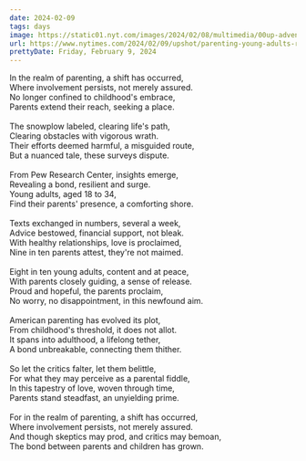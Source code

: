 ```yaml
---
date: 2024-02-09
tags: days
image: https://static01.nyt.com/images/2024/02/08/multimedia/00up-adventure-zhtv/00up-adventure-zhtv-facebookJumbo.jpg
url: https://www.nytimes.com/2024/02/09/upshot/parenting-young-adults-relationships.html
prettyDate: Friday, February 9, 2024
---
```

In the realm of parenting, a shift has occurred,<br>Where involvement persists, not merely assured.<br>No longer confined to childhood's embrace,<br>Parents extend their reach, seeking a place.<br><br>The snowplow labeled, clearing life's path,<br>Clearing obstacles with vigorous wrath.<br>Their efforts deemed harmful, a misguided route,<br>But a nuanced tale, these surveys dispute.<br><br>From Pew Research Center, insights emerge,<br>Revealing a bond, resilient and surge.<br>Young adults, aged 18 to 34,<br>Find their parents' presence, a comforting shore.<br><br>Texts exchanged in numbers, several a week,<br>Advice bestowed, financial support, not bleak.<br>With healthy relationships, love is proclaimed,<br>Nine in ten parents attest, they're not maimed.<br><br>Eight in ten young adults, content and at peace,<br>With parents closely guiding, a sense of release.<br>Proud and hopeful, the parents proclaim,<br>No worry, no disappointment, in this newfound aim.<br><br>American parenting has evolved its plot,<br>From childhood's threshold, it does not allot.<br>It spans into adulthood, a lifelong tether,<br>A bond unbreakable, connecting them thither.<br><br>So let the critics falter, let them belittle,<br>For what they may perceive as a parental fiddle,<br>In this tapestry of love, woven through time,<br>Parents stand steadfast, an unyielding prime.<br><br>For in the realm of parenting, a shift has occurred,<br>Where involvement persists, not merely assured.<br>And though skeptics may prod, and critics may bemoan,<br>The bond between parents and children has grown.